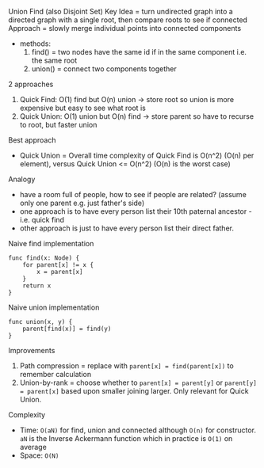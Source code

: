 Union Find (also Disjoint Set)
Key Idea = turn undirected graph into a directed graph with a single root, then compare roots to see if connected
Approach = slowly merge individual points into connected components
- methods: 
  1. find() = two nodes have the same id if in the same component i.e. the same root
  2. union() = connect two components together

2 approaches
1. Quick Find: O(1) find but O(n) union -> store root so union is more expensive but easy to see what root is
2. Quick Union: O(1) union but O(n) find -> store parent so have to recurse to root, but faster union

Best approach
* Quick Union = Overall time complexity of Quick Find is O(n^2) (O(n) per element), versus Quick Union <= O(n^2) (O(n) is the worst case)

Analogy
* have a room full of people, how to see if people are related? (assume only one parent e.g. just father's side)
* one approach is to have every person list their 10th paternal ancestor - i.e. quick find
* other approach is just to have every person list their direct father.

Naive find implementation
```
func find(x: Node) {
    for parent[x] != x {
        x = parent[x]
    }
    return x
}
```
Naive union implementation
```
func union(x, y) {
    parent[find(x)] = find(y)
}
```
Improvements
1. Path compression = replace with `parent[x] = find(parent[x])` to remember calculation 
2. Union-by-rank = choose whether to `parent[x] = parent[y]` or `parent[y] = parent[x]` based upon smaller joining larger. Only relevant for Quick Union.

Complexity
* Time: `O(aN)` for find, union and connected although `O(n)` for constructor. `aN` is the Inverse Ackermann function which in practice is `O(1)` on average 
* Space: `O(N)` 